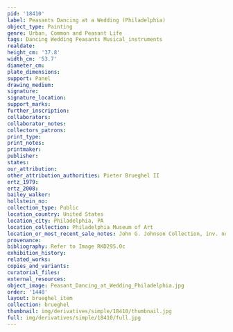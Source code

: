 ```yaml
---
pid: '18410'
label: Peasants Dancing at a Wedding (Philadelphia)
object_type: Painting
genre: Urban, Common and Peasant Life
tags: Dancing Wedding Peasants Musical_instruments
realdate: 
height_cm: '37.8'
width_cm: '53.7'
diameter_cm: 
plate_dimensions: 
support: Panel
drawing_medium: 
signature: 
signature_location: 
support_marks: 
further_inscription: 
collaborators: 
collaborator_notes: 
collectors_patrons: 
print_type: 
print_notes: 
printmaker: 
publisher: 
states: 
our_attribution: 
other_attribution_authorities: Pieter Brueghel II
ertz_1979: 
ertz_2008: 
bailey_walker: 
hollstein_no: 
collection_type: Public
location_country: United States
location_city: Philadelphia, PA
location_collection: Philadelphia Museum of Art
location_or_most_recent_sale_notes: John G. Johnson Collection, inv. no. cat. 421
provenance: 
bibliography: Refer to Image RKD295.0c
exhibition_history: 
related_works: 
copies_and_variants: 
curatorial_files: 
external_resources: 
object_image: Peasant_Dancing_at_Wedding_Philadelphia.jpg
order: '1448'
layout: brueghel_item
collection: brueghel
thumbnail: img/derivatives/simple/18410/thumbnail.jpg
full: img/derivatives/simple/18410/full.jpg
---
```

